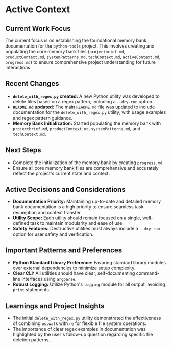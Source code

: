 # Active Context

## Current Work Focus

The current focus is on establishing the foundational memory bank documentation for the `python-tools` project. This involves creating and populating the core memory bank files (`projectbrief.md`, `productContext.md`, `systemPatterns.md`, `techContext.md`, `activeContext.md`, `progress.md`) to ensure comprehensive project understanding for future interactions.

## Recent Changes

-   **`delete_with_regex.py` created:** A new Python utility was developed to delete files based on a regex pattern, including a `--dry-run` option.
-   **`README.md` updated:** The main `README.md` file was updated to include documentation for the `delete_with_regex.py` utility, with usage examples and regex pattern guidance.
-   **Memory Bank Initialization:** Started populating the memory bank with `projectbrief.md`, `productContext.md`, `systemPatterns.md`, and `techContext.md`.

## Next Steps

-   Complete the initialization of the memory bank by creating `progress.md`.
-   Ensure all core memory bank files are comprehensive and accurately reflect the project's current state and context.

## Active Decisions and Considerations

-   **Documentation Priority:** Maintaining up-to-date and detailed memory bank documentation is a high priority to ensure seamless task resumption and context transfer.
-   **Utility Scope:** Each utility should remain focused on a single, well-defined task to maintain modularity and ease of use.
-   **Safety Features:** Destructive utilities must always include a `--dry-run` option for user safety and verification.

## Important Patterns and Preferences

-   **Python Standard Library Preference:** Favoring standard library modules over external dependencies to minimize setup complexity.
-   **Clear CLI:** All utilities should have clear, self-documenting command-line interfaces using `argparse`.
-   **Robust Logging:** Utilize Python's `logging` module for all output, avoiding `print` statements.

## Learnings and Project Insights

-   The initial `delete_with_regex.py` utility demonstrated the effectiveness of combining `os.walk` with `re` for flexible file system operations.
-   The importance of clear regex examples in documentation was highlighted by the user's follow-up question regarding specific file deletion patterns.
